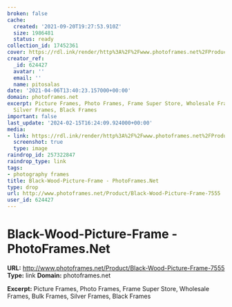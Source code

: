 ```yaml
---
broken: false
cache:
  created: '2021-09-20T19:27:53.910Z'
  size: 1986481
  status: ready
collection_id: 17452361
cover: https://rdl.ink/render/http%3A%2F%2Fwww.photoframes.net%2FProduct%2FBlack-Wood-Picture-Frame-7555
creator_ref:
  _id: 624427
  avatar: ''
  email: ''
  name: pitosalas
date: '2021-04-06T13:40:23.157000+00:00'
domain: photoframes.net
excerpt: Picture Frames, Photo Frames, Frame Super Store, Wholesale Frames, Bulk Frames,
  Silver Frames, Black Frames
important: false
last_update: '2024-02-15T16:24:09.924000+00:00'
media:
- link: https://rdl.ink/render/http%3A%2F%2Fwww.photoframes.net%2FProduct%2FBlack-Wood-Picture-Frame-7555
  screenshot: true
  type: image
raindrop_id: 257322847
raindrop_type: link
tags:
- photography frames
title: Black-Wood-Picture-Frame - PhotoFrames.Net
type: drop
url: http://www.photoframes.net/Product/Black-Wood-Picture-Frame-7555
user_id: 624427
---
```


# Black-Wood-Picture-Frame - PhotoFrames.Net

**URL:** http://www.photoframes.net/Product/Black-Wood-Picture-Frame-7555
**Type:** link
**Domain:** photoframes.net

**Excerpt:** Picture Frames, Photo Frames, Frame Super Store, Wholesale Frames, Bulk Frames, Silver Frames, Black Frames
